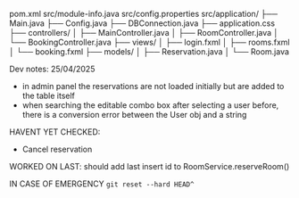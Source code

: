 pom.xml
src/module-info.java
src/config.properties
src/application/
├── Main.java
├── Config.java
├── DBConnection.java
├── application.css
├── controllers/
│   ├── MainController.java
│   ├── RoomController.java
│   └── BookingController.java
├── views/
│   ├── login.fxml
│   ├── rooms.fxml
│   └── booking.fxml
├── models/
│   ├── Reservation.java
│   └── Room.java

Dev notes:
25/04/2025
- in admin panel the reservations are not loaded initially but are added to the table itself 
- when searching the editable combo box after selecting a user before, there is a conversion error between the User obj and a string


HAVENT YET CHECKED: 
- Cancel reservation

WORKED ON LAST:
should add last insert id to RoomService.reserveRoom()

IN CASE OF EMERGENCY
`git reset --hard HEAD^`